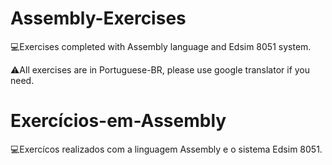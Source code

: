 # Assembly-Exercises
💻Exercises completed with Assembly language and Edsim 8051 system.

⚠️All exercises are in Portuguese-BR, please use google translator if you need.

# Exercícios-em-Assembly
💻Exercícos realizados com a linguagem Assembly e o sistema Edsim 8051.
